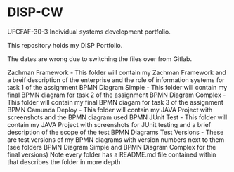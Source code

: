 # DISP-CW

UFCFAF-30-3 Individual systems development portfolio.

This repository holds my DISP Portfolio.

The dates are wrong due to switching the files over from Gitlab.

Zachman Framework - This folder will contain my Zachman Framework and a breif description of the enterprise and the role of information systems for task 1 of the assignment
BPMN Diagram Simple - This folder will contain my final BPMN diagram for task 2 of the assignment
BPMN Diagram Complex - This folder will contain my final BPMN diagam for task 3 of the assignment
BPMN Camunda Deploy - This folder will contain my JAVA Project with screenshots and the BPMN diagram used
BPMN JUnit Test - This folder will contain my JAVA Project with screenshots for JUnit testing and a brief description of the scope of the test
BPMN Diagrams Test Versions - These are test versions of my BPMN diagrams with version numbers next to them (see folders BPMN Diagram Simple and BPMN Diagram Complex for the final versions)
Note every folder has a README.md file contained within that describes the folder in more depth
